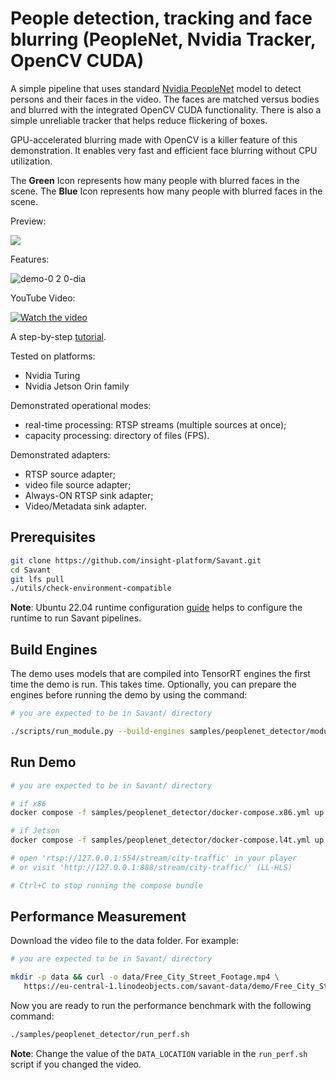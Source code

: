 # People detection, tracking and face blurring (PeopleNet, Nvidia Tracker, OpenCV CUDA)

A simple pipeline that uses
standard [Nvidia PeopleNet](https://catalog.ngc.nvidia.com/orgs/nvidia/teams/tao/models/peoplenet) model to detect
persons and their faces in the video. The faces are matched versus bodies and blurred with the integrated OpenCV CUDA
functionality. There is also a simple unreliable tracker that helps reduce flickering of boxes.

GPU-accelerated blurring made with OpenCV is a killer feature of this demonstration. It enables very fast and efficient
face blurring without CPU utilization.

The **Green** Icon represents how many people with blurred faces in the scene.
The **Blue** Icon represents how many people with blurred faces in the scene.

Preview:

![](assets/peoplenet-blur-demo-loop.webp)

Features:

![demo-0 2 0-dia](https://user-images.githubusercontent.com/15047882/229354155-f37ad24b-c0bd-4249-ba83-a53b3c1e053b.png)

YouTube Video:

[![Watch the video](https://img.youtube.com/vi/rHAY9SKONRQ/default.jpg)](https://youtu.be/rHAY9SKONRQ)

A
step-by-step [tutorial](https://blog.savant-ai.io/meet-savant-a-new-high-performance-python-video-analytics-framework-for-nvidia-hardware-22cc830ead4d?source=friends_link&sk=c7169b378b31451ab8de3d882c22a774).

Tested on platforms:

- Nvidia Turing
- Nvidia Jetson Orin family

Demonstrated operational modes:

- real-time processing: RTSP streams (multiple sources at once);
- capacity processing: directory of files (FPS).

Demonstrated adapters:

- RTSP source adapter;
- video file source adapter;
- Always-ON RTSP sink adapter;
- Video/Metadata sink adapter.

## Prerequisites

```bash
git clone https://github.com/insight-platform/Savant.git
cd Savant
git lfs pull
./utils/check-environment-compatible
```

**Note**: Ubuntu 22.04 runtime
configuration [guide](https://insight-platform.github.io/Savant/develop/getting_started/0_configure_prod_env.html) helps
to configure the runtime to run Savant pipelines.

## Build Engines

The demo uses models that are compiled into TensorRT engines the first time the demo is run. This takes time.
Optionally, you can prepare the engines before running the demo by using the command:

```bash
# you are expected to be in Savant/ directory

./scripts/run_module.py --build-engines samples/peoplenet_detector/module.yml
```

## Run Demo

```bash
# you are expected to be in Savant/ directory

# if x86
docker compose -f samples/peoplenet_detector/docker-compose.x86.yml up

# if Jetson
docker compose -f samples/peoplenet_detector/docker-compose.l4t.yml up

# open 'rtsp://127.0.0.1:554/stream/city-traffic' in your player
# or visit 'http://127.0.0.1:888/stream/city-traffic/' (LL-HLS)

# Ctrl+C to stop running the compose bundle
```

## Performance Measurement

Download the video file to the data folder. For example:

```bash
# you are expected to be in Savant/ directory

mkdir -p data && curl -o data/Free_City_Street_Footage.mp4 \
   https://eu-central-1.linodeobjects.com/savant-data/demo/Free_City_Street_Footage.mp4
```

Now you are ready to run the performance benchmark with the following command:

```bash
./samples/peoplenet_detector/run_perf.sh
```

**Note**: Change the value of the `DATA_LOCATION` variable in the `run_perf.sh` script if you changed the video.
